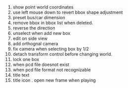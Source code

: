 1. show point world coordinates
1. use left mouse down to revert bbox shape adjustment
1. preset bus/car dimension
1. remove bbox in bbox list when deleted.
2. reverse the direction
3. unselect when add new box
4. edit on side view
5. add orthognal camera
6. fix camera when selecting box by 1/2
7. detach transform control before changing world.
8. lock one box
9. when pcd file doesnot exist
10. when pcd file format not recognizable
11. title text
12. title icon
.  open new frame when playing